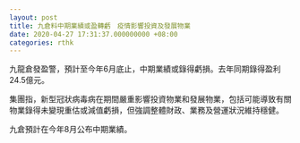 ```yaml
---
layout: post
title: 九倉料中期業績或盈轉虧　疫情影響投資及發展物業
date: 2020-04-27 17:31:37.000000000 +08:00
categories: rthk
---
```


九龍倉發盈警，預計至今年6月底止，中期業績或錄得虧損。去年同期錄得盈利24.5億元。

集團指，新型冠狀病毒病在期間嚴重影響投資物業和發展物業，包括可能導致有關物業錄得未變現重估或減值虧損，但強調整體財政、業務及營運狀況維持穩健。

九倉預計在今年8月公布中期業績。
